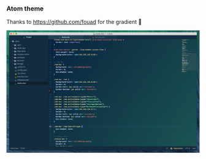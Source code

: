 ### Atom theme  

Thanks to https://github.com/fouad for the gradient 🤗

![preview](https://github.com/hanford/atom-theme/blob/master/preview.png)
